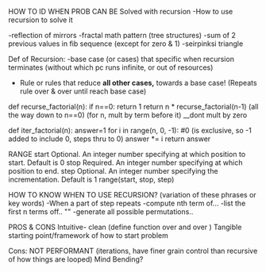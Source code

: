 HOW TO ID WHEN PROB CAN BE Solved with recursion 
-How to use recursion to solve it

-reflection of mirrors
-fractal math pattern (tree structures)
-sum of 2 previous values in fib sequence (except for zero & 1)
-seirpinksi triangle

Def of Recursion:
-base case (or cases) that specific when recursion terminates
(without which pc runs infinite, or out of resources)
- Rule or rules that reduce __all other cases,__ towards a base case! (Repeats rule over & over until reach base case)

def recurse_factorial(n):
    if n==0:
        return 1
    return n * recurse_factorial(n-1) (all the way down to n==0) (for n, mult by term before it) __dont mult by zero

def iter_factorial(n):
    answer=1
    for i in range(n, 0, -1): #0 (is exclusive, so -1 added to include 0, steps thru to 0)
        answer *= i
        return answer 

RANGE
start	Optional. An integer number specifying at which position to start. Default is 0
stop	Required. An integer number specifying at which position to end.
step	Optional. An integer number specifying the incrementation. Default is 1
range(start, stop, step)


HOW TO KNOW WHEN TO USE RECURSION? (variation of these phrases or key words)
-When a part of step repeats
-compute nth term of... 
-list the first n terms off.. ""
-generate all possible permutations.. 

PROS & CONS
Intuitive- 
clean (define function over and over )
Tangible starting point/framework of how to start problem

Cons:
NOT PERFORMANT (iterations, have finer grain control than recursive of how things are looped)
Mind Bending?

